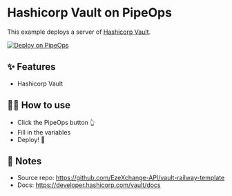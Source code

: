 # Hashicorp Vault on PipeOps

This example deploys a server of [Hashicorp Vault](https://www.hashicorp.com/products/vault).

[![Deploy on PipeOps](https://pub-a1fbf367a4cd458487cfa3f29154ac93.r2.dev/Default.png)](#)

## ✨ Features

- Hashicorp Vault

## 💁‍♀️ How to use

- Click the PipeOps button 👆
- Fill in the variables
- Deploy! 🚄

## 📝 Notes

- Source repo: https://github.com/EzeXchange-API/vault-railway-template
- Docs: https://developer.hashicorp.com/vault/docs

